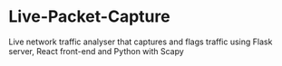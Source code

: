 # Live-Packet-Capture
Live network traffic analyser that captures and flags traffic using Flask server, React front-end and Python with Scapy
